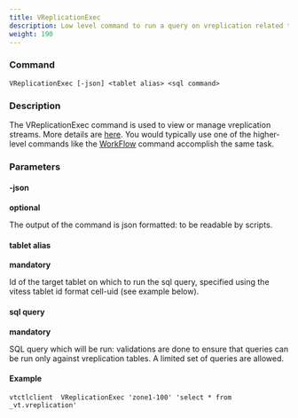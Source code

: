 ```yaml
---
title: VReplicationExec
description: Low level command to run a query on vreplication related tables
weight: 190
---
```


### Command

```
VReplicationExec [-json] <tablet alias> <sql command>
```

### Description

The VReplicationExec command is used to view or manage vreplication streams. More details are [here](../vreplication#exec). You would typically use one of the higher-level commands like the [WorkFlow](../workflow) command accomplish the same task.

### Parameters

#### -json 
**optional**

<div class="cmd">
The output of the command is json formatted: to be readable by scripts.
</div>

#### tablet alias 
**mandatory**

<div class="cmd">
Id of the target tablet on which to run the sql query, specified using the vitess tablet id format
cell-uid (see example below).
</div>

#### sql query 
**mandatory**

<div class="cmd">
SQL query which will be run: validations are done to ensure that queries can be run only against vreplication tables.
A limited set of queries are allowed. 
</div>

#### Example
```
vtctlclient  VReplicationExec 'zone1-100' 'select * from _vt.vreplication'
```
